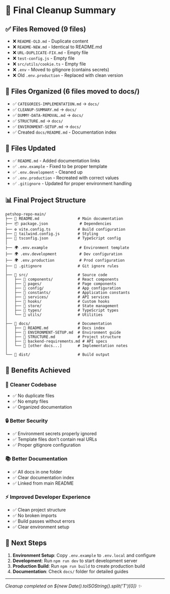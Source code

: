 # 🧹 Final Cleanup Summary

## ✅ **Files Removed** (9 files)
- ❌ `README-OLD.md` - Duplicate content
- ❌ `README-NEW.md` - Identical to README.md
- ❌ `URL-DUPLICATE-FIX.md` - Empty file
- ❌ `test-config.js` - Empty file  
- ❌ `src/utils/cookie.ts` - Empty file
- ❌ `.env` - Moved to gitignore (contains secrets)
- ❌ Old `.env.production` - Replaced with clean version

## 📁 **Files Organized** (6 files moved to docs/)
- ✅ `CATEGORIES-IMPLEMENTATION.md` → `docs/`
- ✅ `CLEANUP-SUMMARY.md` → `docs/`
- ✅ `DUMMY-DATA-REMOVAL.md` → `docs/`
- ✅ `STRUCTURE.md` → `docs/`
- ✅ `ENVIRONMENT-SETUP.md` → `docs/`
- ✅ Created `docs/README.md` - Documentation index

## 🔧 **Files Updated**
- ✅ `README.md` - Added documentation links
- ✅ `.env.example` - Fixed to be proper template
- ✅ `.env.development` - Cleaned up
- ✅ `.env.production` - Recreated with correct values
- ✅ `.gitignore` - Updated for proper environment handling

## 📊 **Final Project Structure**

```
petshop-repo-main/
├── 📄 README.md                 # Main documentation
├── 📦 package.json              # Dependencies
├── ⚙️ vite.config.ts            # Build configuration
├── 🎨 tailwind.config.js        # Styling
├── 📝 tsconfig.json             # TypeScript config
│
├── 🌍 .env.example              # Environment template
├── 🌍 .env.development          # Dev configuration  
├── 🌍 .env.production           # Prod configuration
├── 🚫 .gitignore                # Git ignore rules
│
├── 📁 src/                      # Source code
│   ├── 📁 components/           # React components
│   ├── 📁 pages/                # Page components
│   ├── 📁 config/               # App configuration
│   ├── 📁 constants/            # Application constants
│   ├── 📁 services/             # API services
│   ├── 📁 hooks/                # Custom hooks
│   ├── 📁 store/                # State management
│   ├── 📁 types/                # TypeScript types
│   └── 📁 utils/                # Utilities
│
├── 📁 docs/                     # Documentation
│   ├── 📄 README.md             # Docs index
│   ├── 📄 ENVIRONMENT-SETUP.md  # Environment guide
│   ├── 📄 STRUCTURE.md          # Project structure
│   ├── 📄 backend-requirements.md # API specs
│   └── 📄 [other docs...]       # Implementation notes
│
└── 📁 dist/                     # Build output
```

## 🎯 **Benefits Achieved**

### 🧼 **Cleaner Codebase**
- ✅ No duplicate files
- ✅ No empty files
- ✅ Organized documentation

### 🔒 **Better Security**
- ✅ Environment secrets properly ignored
- ✅ Template files don't contain real URLs
- ✅ Proper gitignore configuration

### 📚 **Better Documentation**
- ✅ All docs in one folder
- ✅ Clear documentation index
- ✅ Linked from main README

### ⚡ **Improved Developer Experience**
- ✅ Clean project structure
- ✅ No broken imports
- ✅ Build passes without errors
- ✅ Clear environment setup

## 🚀 **Next Steps**

1. **Environment Setup**: Copy `.env.example` to `.env.local` and configure
2. **Development**: Run `npm run dev` to start development server
3. **Production Build**: Run `npm run build` to create production build
4. **Documentation**: Check `docs/` folder for detailed guides

---
*Cleanup completed on ${new Date().toISOString().split('T')[0]} ✨*
